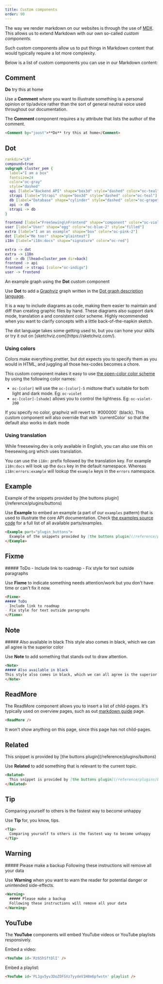 ```yaml
---
title: Custom components
order: 90
---
```


The way we render markdown on our websites is through the use of [MDX](https://mdxjs.com/).\
This allows us to extend Markdown with our own so-called _custom components_.

Such custom components allow us to put things in Markdown content that would
typically require a lot more complexity.

Below is a list of custom components you can use in our Markdown content:

## Comment

<Comment by="joost">**Do** try this at home</Comment>

Use a **Comment** where you want to illustrate something is a personal opinion
or tip/advice rather than the sort of general neutral voice used throughout
our documentation.

The **Comment** component requires a `by` attribute that lists the author of the comment.

```markdown
<Comment by="joost">**Do** try this at home</Comment>
```

## Dot

<Dot>

```dot
rankdir="LR"
compound=true
subgraph cluster_pem {
  label="I am a box"
  fontsize=24
  color="oc-gray"
  style="dashed"
  api [label="Backend API" shape="box3d" style="dashed" color="oc-teal"]
  strapi [label="Strapi" shape="box3d" style="dashed" color="oc-teal"]
  db [label="Database" shape="cylinder" style="dashed" color="oc-grape"]
  api -> db
  strapi -> db
}

frontend [label="FreeSewing\nFrontend" shape="component" color="oc-violet"]
user [label="User" shape="egg" color="oc-blue-2" style="filled"]
extra [label="I am an example" shape="box" color="oc-pink-2"]
dot [label="Me too!" shape="plaintext"]
i18n [label="i18n:docs" shape="signature" color="oc-red"] 

extra -> dot
extra -> i18n
dot -> db [lhead=cluster_pem dir=back]
frontend -> api
frontend -> strapi [color="oc-indigo"]
user -> frontend

```

An example graph using the **Dot** custom component
</Dot>

Use **Dot** to add a [Graphviz](https://graphviz.org/) graph written in
the [Dot graph description language](https://en.wikipedia.org/wiki/DOT_\(graph_description_language\)).

It is a way to include diagrams as code, making them easier to maintain and diff than
creating graphic files by hand. These diagrams also support dark mode, translation a and
consistent color scheme. Highly recommended when you want to clarify concepts with a little
back-of-the-napkin sketch.

<Tip>
The dot language takes some getting used to, but you can hone your skills or try it out
on [sketchviz.com](https://sketchviz.com/).
</Tip>

### Using colors

Colors make everything prettier, but dot expects you to specify them as you would in
HTML, and juggling all those hex-codes becomes a chore.

This custom component makes it easy to use [the open-color color
scheme](https://yeun.github.io/open-color/) by using the following color names:

- `oc-[color]` will use the `oc-[color]-5` midtone that's suitable for both light and
  dark mode. Eg: `oc-violet`
- `oc-[color]-[shade]` allows you to control the lightness. Eg: `oc-violet-200`

<Note>
If you specify no color, graphviz will revert to `#000000` (black). This custom
component will also override that with `currentColor` so that the default also
works in dark mode
</Note>

### Using translation

While freesewing.dev is only available in English, you can also use this on
freesewing.org which uses translation.

You can use the `i18n:` prefix followed by the translation key. For example
`i18n:docs` will look up the `docs` key in the default namespace. Whereas
`i18n:errors:example` will lookup the `example` keys in the `errors` namespace.

## Example

<Example part="plugin_buttons">
  Example of the snippets provided by [the buttons plugin](/reference/plugins/buttons)
</Example>

Use **Example** to embed an example (a part of our `examples` pattern) that is used to
illustrate the core API documentation. Check [the examples
source code](https://github.com/freesewing/freesewing/blob/develop/packages/examples/src/index.js) for
a full list of all available parts/examples.

```markdown
<Example part="plugin_buttons">
  Example of the snippets provided by [the buttons plugin](/reference/plugings/buttons)
</Example>
```

## Fixme

<Fixme>
##### ToDo
- Include link to roadmap
- Fix style for text outside paragraphs
</Fixme>

Use **Fixme** to indicate something needs attention/work but you don't have time
or can't fix it now.

```markdown
<Fixme>
##### ToDo
- Include link to roadmap
- Fix style for text outside paragraphs
</Fixme>
```

## Note

<Note>
##### Also available in black
This style also comes in black, which we can all agree is the superior color
</Note>

Use **Note** to add something that stands out to draw attention.

```markdown
<Note>
##### Also available in black
This style also comes in black, which we can all agree is the superior color
</Note>
```

## ReadMore

The ReadMore component allows you to insert a list of child-pages.
It's typically used on overview pages, such as out [markdown guide](/guides/markdown) page.

```markdown
<ReadMore />
```

It won't show anything on this page, since this page has not child-pages.

## Related

<Related>
  This snippet is provided by [the buttons plugin](/reference/plugins/buttons)
</Related>

Use **Related** to add something that is relevant to the current topic.

```markdown
<Related>
  This snippet is provided by [the buttons plugin](/reference/plugins/buttons)
</Related>
```

## Tip

<Tip>
  Comparing yourself to others is the fastest way to become unhappy
</Tip>

Use **Tip** for, you know, tips.

```markdown
<Tip>
  Comparing yourself to others is the fastest way to become unhappy
</Tip>
```

## Warning

<Warning>
  ##### Please make a backup
  Following these instructions will remove all your data
</Warning>

Use **Warning** when you want to warn the reader for potential danger or unintended side-effects.

```markdown
<Warning>
  ##### Please make a backup
  Following these instructions will remove all your data
</Warning>
```

## YouTube

The **YouTube** components will embed YouTube videos or YouTube playlists responsively.

Embed a video:

<YouTube id='Rz6ShSftDlI' />

```markdown
<YouTube id='Rz6ShSftDlI' />
```

Embed a playlist:

<YouTube id='PL1gv5yv3DoZOFSXz7yydeV1H8m6pfwstn' playlist />

```md
<YouTube id='PL1gv5yv3DoZOFSXz7yydeV1H8m6pfwstn' playlist />
```
